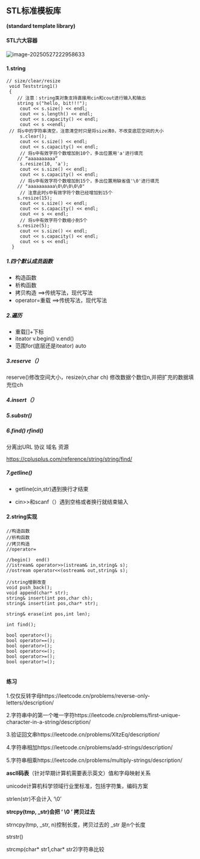 ## STL标准模板库

**(standard template library)**

#### STL六大容器

![image-20250527222958633](C:\Users\LIYUFENG\AppData\Roaming\Typora\typora-user-images\image-20250527222958633.png)

#### 1.string

```
// size/clear/resize
 void Teststring1()
 {
    // 注意：string类对象支持直接用cin和cout进行输入和输出
    string s("hello, bit!!!");
     cout << s.size() << endl;
     cout << s.length() << endl;
     cout << s.capacity() << endl;
     cout << s <<endl;
 // 将s中的字符串清空，注意清空时只是将size清0，不改变底层空间的大小
     s.clear();
     cout << s.size() << endl;
     cout << s.capacity() << endl;
     // 将s中有效字符个数增加到10个，多出位置用'a'进行填充
    // “aaaaaaaaaa”
     s.resize(10, 'a');
     cout << s.size() << endl;
     cout << s.capacity() << endl;
     // 将s中有效字符个数增加到15个，多出位置用缺省值'\0'进行填充
    // "aaaaaaaaaa\0\0\0\0\0"
     // 注意此时s中有效字符个数已经增加到15个
    s.resize(15);
     cout << s.size() << endl;
     cout << s.capacity() << endl;
     cout << s << endl;
     // 将s中有效字符个数缩小到5个
    s.resize(5);
     cout << s.size() << endl;
     cout << s.capacity() << endl;
     cout << s << endl;
  }
```

##### 1.四个默认成员函数

- 构造函数
- 析构函数
- 拷贝构造            ==>传统写法，现代写法
- operator=重载  ==>传统写法，现代写法

##### 2.遍历

- 重载[]+下标
- iteator        v.begin()    v.end()
- 范围for(底层还是iteator)       auto 

##### 3.reserve（） 

reserve()修改空间大小，resize(n,char ch) 修改数据个数位n,并把扩充的数据填充位ch

##### 4.insert（）

##### 5.substr()

##### 6.find()  rfind()

分离出URL  协议 域名  资源

https://cplusplus.com/reference/string/string/find/



##### 7.getline()

- getline(cin,str)遇到换行才结束

- cin>>和scanf（）遇到空格或者换行就结束输入

#### 2.string实现

```
//构造函数
//析构函数
//拷贝构造
//operator=

//begin()  end()
//istream& operator>>(istream& in,string& s);
//ostream operator<<(ostream& out,string& s);

//string增删改查
void push_back();
void append(char* str);
string& insert(int pos,char ch);
string& insert(int pos,char* str);

string& erase(int pos,int len);

int find();

bool operator<();
bool operator==();
bool operator>();
bool operator<=();
bool operator>=();
bool operator!=();


```




#### 练习

1.仅仅反转字母https://leetcode.cn/problems/reverse-only-letters/description/

2.字符串中的第一个唯一字符https://leetcode.cn/problems/first-unique-character-in-a-string/description/

3.验证回文串https://leetcode.cn/problems/XltzEq/description/

4.字符串相加https://leetcode.cn/problems/add-strings/description/

5.字符串相乘https://leetcode.cn/problems/multiply-strings/description/



**ascII码表**（针对早期计算机需要表示英文）值和字母映射关系

unicode计算机科学领域行业里标准，包括字符集，编码方案

strlen(str)不会计入 ‘\0’

**strcpy(tmp, _str)会把 ‘ \0 ’ 拷贝过去**

strncpy(tmp, _str, n)控制长度，拷贝过去的 _str 是n个长度

strstr()

strcmp(char* str1,char* str2)字符串比较
